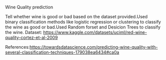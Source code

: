 Wine Quality prediction 


Tell whether wine is good or bad based on the dataset provided.Used binary classification methods like logistic regression or
clustering to classify the wine as good or bad.Used Random forset and Desicion Trees to classify the wine.
Dataset: https://www.kaggle.com/datasets/uciml/red-wine-quality-cortez-et-al-2009

References:https://towardsdatascience.com/predicting-wine-quality-with-several-classification-techniques-179038ea6434#ca0a

